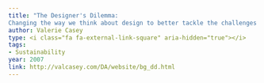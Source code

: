 ```yaml
---
title: "The Designer's Dilemma:
Changing the way we think about design to better tackle the challenges of environmentalism."
author: Valerie Casey
type: <i class="fa fa-external-link-square" aria-hidden="true"></i>
tags:
- Sustainability
year: 2007
link: http://valcasey.com/DA/website/bg_dd.html
---
```

